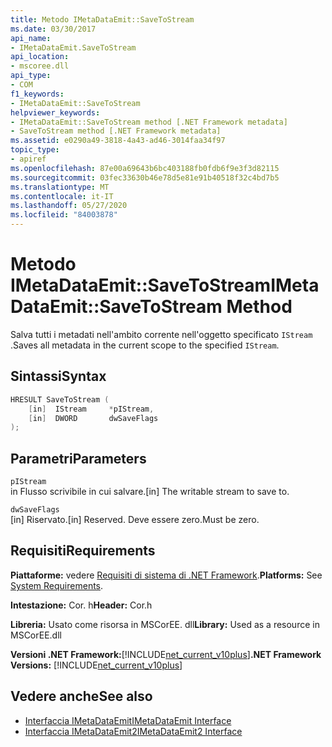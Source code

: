 ```yaml
---
title: Metodo IMetaDataEmit::SaveToStream
ms.date: 03/30/2017
api_name:
- IMetaDataEmit.SaveToStream
api_location:
- mscoree.dll
api_type:
- COM
f1_keywords:
- IMetaDataEmit::SaveToStream
helpviewer_keywords:
- IMetaDataEmit::SaveToStream method [.NET Framework metadata]
- SaveToStream method [.NET Framework metadata]
ms.assetid: e0290a49-3818-4a43-ad46-3014faa34f97
topic_type:
- apiref
ms.openlocfilehash: 87e00a69643b6bc403188fb0fdb6f9e3f3d82115
ms.sourcegitcommit: 03fec33630b46e78d5e81e91b40518f32c4bd7b5
ms.translationtype: MT
ms.contentlocale: it-IT
ms.lasthandoff: 05/27/2020
ms.locfileid: "84003878"
---
```

# <a name="imetadataemitsavetostream-method"></a><span data-ttu-id="74d49-102">Metodo IMetaDataEmit::SaveToStream</span><span class="sxs-lookup"><span data-stu-id="74d49-102">IMetaDataEmit::SaveToStream Method</span></span>
<span data-ttu-id="74d49-103">Salva tutti i metadati nell'ambito corrente nell'oggetto specificato `IStream` .</span><span class="sxs-lookup"><span data-stu-id="74d49-103">Saves all metadata in the current scope to the specified `IStream`.</span></span>  
  
## <a name="syntax"></a><span data-ttu-id="74d49-104">Sintassi</span><span class="sxs-lookup"><span data-stu-id="74d49-104">Syntax</span></span>  
  
```cpp  
HRESULT SaveToStream (
    [in]  IStream     *pIStream,  
    [in]  DWORD       dwSaveFlags  
);  
```  
  
## <a name="parameters"></a><span data-ttu-id="74d49-105">Parametri</span><span class="sxs-lookup"><span data-stu-id="74d49-105">Parameters</span></span>  
 `pIStream`  
 <span data-ttu-id="74d49-106">in Flusso scrivibile in cui salvare.</span><span class="sxs-lookup"><span data-stu-id="74d49-106">[in] The writable stream to save to.</span></span>  
  
 `dwSaveFlags`  
 <span data-ttu-id="74d49-107">[in] Riservato.</span><span class="sxs-lookup"><span data-stu-id="74d49-107">[in] Reserved.</span></span> <span data-ttu-id="74d49-108">Deve essere zero.</span><span class="sxs-lookup"><span data-stu-id="74d49-108">Must be zero.</span></span>  
  
## <a name="requirements"></a><span data-ttu-id="74d49-109">Requisiti</span><span class="sxs-lookup"><span data-stu-id="74d49-109">Requirements</span></span>  
 <span data-ttu-id="74d49-110">**Piattaforme:** vedere [Requisiti di sistema di .NET Framework](../../get-started/system-requirements.md).</span><span class="sxs-lookup"><span data-stu-id="74d49-110">**Platforms:** See [System Requirements](../../get-started/system-requirements.md).</span></span>  
  
 <span data-ttu-id="74d49-111">**Intestazione:** Cor. h</span><span class="sxs-lookup"><span data-stu-id="74d49-111">**Header:** Cor.h</span></span>  
  
 <span data-ttu-id="74d49-112">**Libreria:** Usato come risorsa in MSCorEE. dll</span><span class="sxs-lookup"><span data-stu-id="74d49-112">**Library:** Used as a resource in MSCorEE.dll</span></span>  
  
 <span data-ttu-id="74d49-113">**Versioni .NET Framework:**[!INCLUDE[net_current_v10plus](../../../../includes/net-current-v10plus-md.md)]</span><span class="sxs-lookup"><span data-stu-id="74d49-113">**.NET Framework Versions:** [!INCLUDE[net_current_v10plus](../../../../includes/net-current-v10plus-md.md)]</span></span>  
  
## <a name="see-also"></a><span data-ttu-id="74d49-114">Vedere anche</span><span class="sxs-lookup"><span data-stu-id="74d49-114">See also</span></span>

- [<span data-ttu-id="74d49-115">Interfaccia IMetaDataEmit</span><span class="sxs-lookup"><span data-stu-id="74d49-115">IMetaDataEmit Interface</span></span>](imetadataemit-interface.md)
- [<span data-ttu-id="74d49-116">Interfaccia IMetaDataEmit2</span><span class="sxs-lookup"><span data-stu-id="74d49-116">IMetaDataEmit2 Interface</span></span>](imetadataemit2-interface.md)
